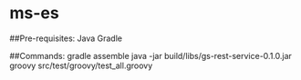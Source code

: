 # ms-es

##Pre-requisites:
Java
Gradle


##Commands:
gradle assemble
java -jar build/libs/gs-rest-service-0.1.0.jar
groovy src/test/groovy/test_all.groovy 